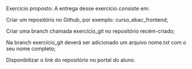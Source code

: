 Exercicio proposto:
A entrega desse exercício consiste em:



Criar um repositório no Github, por exemplo: curso_ebac_frontend;

Criar uma branch chamada exercicio_git no repositório recém-criado;

Na branch exercício_git deverá ser adicionado um arquivo nome.txt com o seu nome completo;

Disponibilizar o link do repositório no portal do aluno.
